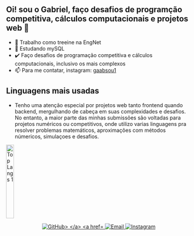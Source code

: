## Oi! sou o Gabriel, faço desafios de programção competitiva, cálculos computacionais e projetos web 👋

- 🔭 Trabalho como treeine na EngNet 
- 🌱 Estudando mySQL
- ✔️ Faço desafios de programação competitiva e cálculos computacionais, inclusivo os mais complexos
- 📫 Para me contatar, instagram: [gaabsou1](https://www.instagram.com/gaabsou1/)

## Linguagens mais usadas
- Tenho uma atenção especial por projetos web tanto frontend quando backend, mergulhando de cabeça em suas complexidades e desafios. No entanto, a maior parte das minhas submissões são voltadas para projetos numéricos ou competitivos, onde utilizo varias linguagens pra resolver problemas matemáticos, aproximações com métodos númericos, simulaçoes e desafios.
  
<div style="display: flex; gap: 200%;">
    <img src="https://github-readme-stats.vercel.app/api/top-langs/?username=GabD-S&layout=compact" alt="Top Langs 1" style="height: 200px; width: 48%;"/>
    <img src="https://github-readme-stats.vercel.app/api/top-langs/?username=GabD-S&hide_progress=true" alt="Top Langs 2" style="height: 200px; width: 48%;"/>
</div>
<p align="center">
  <a href="https://github.com/GabD-S" target="_blank">
    <img src="https://img.shields.io/badge/GitHub-181717?style=for-the-badge&logo=github&logoColor=white" alt="GitHub>
  </a>
      
  <a href="desousa054@gmail.com" target="_blank">
    <img src="https://img.shields.io/badge/Email-D14836?style=for-the-badge&logo=gmail&logoColor=white" alt="Email">
  </a>
  
  <a href="https://www.instagram.com/gaabsou1/" target="_blank">
    <img src="https://img.shields.io/badge/Instagram-E4405F?style=for-the-badge&logo=instagram&logoColor=white" alt="Instagram">
  </a>
</p>

